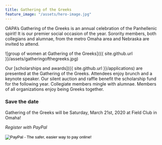 ```yaml
---
title: Gathering of the Greeks
feature_image: "/assets/hero-image.jpg"
---
```


OAPA’s Gathering of the Greeks is an annual celebration of the Panhellenic spirit! It is our premier social occasion of the year. Sorority members, both collegians and alumnae, from the metro Omaha area and Nebraska are invited to attend.

![group of women at Gathering of the Greeks]({{ site.github.url }}/assets/gatheringofthegreeks.jpg)

Our [scholarships and awards]({{ site.github.url }}/applications) are presented at the Gathering of the Greeks. Attendees enjoy brunch and a keynote speaker. Our silent auction and raffle benefit the scholarship fund for the following year. Collegiate members mingle with alumnae. Members of all organizations enjoy being Greeks together.

### Save the date
Gathering of the Greeks will be Saturday, March 21st, 2020 at Field Club in Omaha!

*Register with PayPal*
<form action="https://www.paypal.com/cgi-bin/webscr" method="post" target="_top">
<input type="hidden" name="cmd" value="_s-xclick">
<input type="hidden" name="hosted_button_id" value="F7ATKG5K7LXCA">
<input type="image" src="https://www.paypalobjects.com/en_US/i/btn/btn_buynowCC_LG.gif" border="0" name="submit" alt="PayPal - The safer, easier way to pay online!">
<img alt="" border="0" src="https://www.paypalobjects.com/en_US/i/scr/pixel.gif" width="1" height="1">
</form>